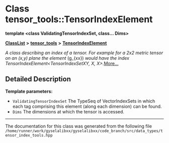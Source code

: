 

# Class tensor\_tools::TensorIndexElement

**template &lt;class ValidatingTensorIndexSet, class... Dims&gt;**



[**ClassList**](annotated.md) **>** [**tensor\_tools**](namespacetensor__tools.md) **>** [**TensorIndexElement**](classtensor__tools_1_1TensorIndexElement.md)



_A class describing an index of a tensor. For example for a 2x2 metric tensor on an (x,y) plane the element_ \(g_{xx}\) _would have the index TensorIndexElement&lt;TensorIndexSetXY, X, X&gt;._[More...](#detailed-description)


































































## Detailed Description




**Template parameters:**


* `ValidatingTensorIndexSet` The TypeSeq of VectorIndexSets in which each tag comprising this element (along each dimension) can be found. 
* `Dims` The dimensions at which the tensor is accessed. 




    

------------------------------
The documentation for this class was generated from the following file `/home/runner/work/gyselalibxx/gyselalibxx/code_branch/src/data_types/tensor_index_tools.hpp`

